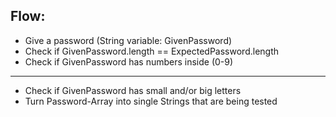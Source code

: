 ## Flow:
* Give a password (String variable: GivenPassword)
* Check if GivenPassword.length == ExpectedPassword.length
* Check if GivenPassword has numbers inside (0-9)
---
* Check if GivenPassword has small and/or big letters
* Turn Password-Array into single Strings that are being tested